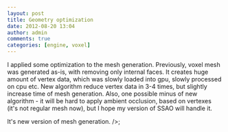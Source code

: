 ```yaml
---
layout: post
title: Geometry optimization
date: 2012-08-20 13:04
author: admin
comments: true
categories: [engine, voxel]
---
```

I applied some optimization to the mesh generation. Previously, voxel mesh was generated as-is, with removing only internal faces. It creates huge amount of vertex data, which was slowly loaded into gpu, slowly processed on cpu etc. New algorithm reduce vertex data in 3-4 times, but slightly increase time of mesh generation. Also, one possible minus of new algorithm - it will be hard to apply ambient occlusion, based on vertexes (it's not regular mesh now), but I hope my version of SSAO will handle it.
<a href="/blog/images/uploads/2012/08/screen_detail1.jpg"><img class="image featured" title="screen_detail" src="/blog/images/uploads/2012/08/screen_detail1.jpg" alt=""/></a>

It's new version of mesh generation.
<img class="image featured" title="tarta_greedy" src="/blog/images/uploads/2012/08/tarta_greedy1.jpg" alt="" />/>;
